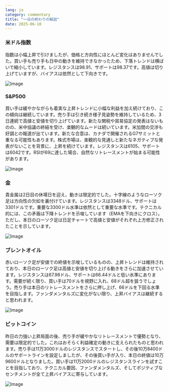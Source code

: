 ```yaml
---
lang: ja
category: commentary
title: "一日の終わりの解説"
date: 2025-06-10
---
```


### 米ドル指数

指数は小幅上昇で引けましたが、価格と方向性にほとんど変化はありませんでした。買い手も売り手も日中の動きを維持できなかったため、下落トレンドは横ばいで縮小しています。レジスタンスは98.91、サポートは98.37です。高値は切り上げていますが、バイアスは依然として下向きです。

![Image](https://markleighedu.github.io/img/Jun-2025/10-Jun-2025/usdindex.jpg)

### S&P500

買い手は緩やかながらも着実な上昇トレンドに小幅な利益を加え続けており、この傾向は継続しています。売り手は引き続き様子見姿勢を維持しているため、3日連続で高値と安値を切り上げています。新たな関税や貿易協定の発表はないものの、米中協議の終結を受け、楽観的なムードは続いています。米加間の交渉も好調との報道が出ています。新たな合意は、カナダで開催されるG7サミットと重なる可能性もあります。株式市場は、楽観的な見通しと新たなネガティブな発表がないことを背景に、上昇を続けています。レジスタンスは6105、サポートは6042です。RSIが69に達した場合、自然なリトレースメントが始まる可能性があります。

![Image](https://markleighedu.github.io/img/Jun-2025/10-Jun-2025/sp500.jpg)

### 金

貴金属は2日目の休場日を迎え、動きは限定的でした。十字線のようなローソク足は方向性の欠如を裏付けています。レジスタンスは3348ドル、サポートは3301ドルです。重要な3300ドル水準は依然として重要な水準です。テクニカル的には、この矛盾は下降トレンドを示唆しています（EMAを下向きにクロス）。ただし、本日のローソク足は日足チャートで高値と安値がそれぞれ上方修正されたことを示しています。

![Image](https://markleighedu.github.io/img/Jun-2025/10-Jun-2025/gold.jpg)

### ブレントオイル

赤いローソク足が安値での終値を示唆しているものの、上昇トレンドは維持されており、本日のローソク足は高値と安値を切り上げる動きをさらに加速させています。レジスタンスは67.98ドル、サポートは66.44ドルと低い水準にあります。需要が続く限り、買い手は70ドルを視野に入れ、68ドル超を狙うでしょう。売り手は本日のリトレースメントをさらに押し上げ、66ドルを下回る水準を目指します。ファンダメンタルズに変化がない限り、上昇バイアスは継続すると思われます。

![Image](https://markleighedu.github.io/img/Jun-2025/10-Jun-2025/brentoil.jpg)

### ビットコイン

昨日の力強い上昇局面の後、売り手が緩やかなリトレースメントで優勢となり、需要は限定的でした。これはおそらく利益確定の動きに支えられたものと思われます。売り手は11万3000ドルのレジスタンスでスタートし、その後10万8400ドルのサポートラインを設定しましたが、その後買い手が入り、本日の終値は10万9600ドルとなりました。買い手は11万2000ドルのレジスタンスラインを試すことを目指しており、テクニカル要因、ファンダメンタルズ、そしてポジティブなセンチメントが全て上昇バイアスに寄与しています。

![Image](https://markleighedu.github.io/img/Jun-2025/10-Jun-2025/bitcoin.jpg)

